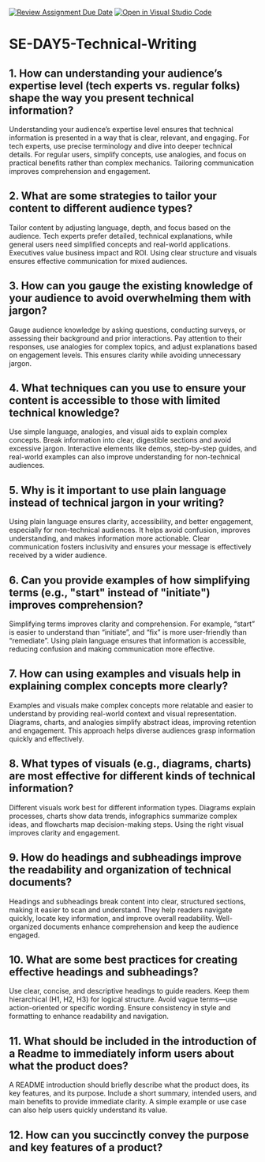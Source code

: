 [![Review Assignment Due Date](https://classroom.github.com/assets/deadline-readme-button-22041afd0340ce965d47ae6ef1cefeee28c7c493a6346c4f15d667ab976d596c.svg)](https://classroom.github.com/a/zsAR-pyY)
[![Open in Visual Studio Code](https://classroom.github.com/assets/open-in-vscode-2e0aaae1b6195c2367325f4f02e2d04e9abb55f0b24a779b69b11b9e10269abc.svg)](https://classroom.github.com/online_ide?assignment_repo_id=18456150&assignment_repo_type=AssignmentRepo)
# SE-DAY5-Technical-Writing
## 1. How can understanding your audience’s expertise level (tech experts vs. regular folks) shape the way you present technical information?
Understanding your audience’s expertise level ensures that technical information is presented in a way that is clear, relevant, and engaging. For tech experts, use precise terminology and dive into deeper technical details. For regular users, simplify concepts, use analogies, and focus on practical benefits rather than complex mechanics. Tailoring communication improves comprehension and engagement.

## 2. What are some strategies to tailor your content to different audience types?
Tailor content by adjusting language, depth, and focus based on the audience. Tech experts prefer detailed, technical explanations, while general users need simplified concepts and real-world applications. Executives value business impact and ROI. Using clear structure and visuals ensures effective communication for mixed audiences.

## 3. How can you gauge the existing knowledge of your audience to avoid overwhelming them with jargon?
Gauge audience knowledge by asking questions, conducting surveys, or assessing their background and prior interactions. Pay attention to their responses, use analogies for complex topics, and adjust explanations based on engagement levels. This ensures clarity while avoiding unnecessary jargon.

## 4. What techniques can you use to ensure your content is accessible to those with limited technical knowledge?
Use simple language, analogies, and visual aids to explain complex concepts. Break information into clear, digestible sections and avoid excessive jargon. Interactive elements like demos, step-by-step guides, and real-world examples can also improve understanding for non-technical audiences.

## 5. Why is it important to use plain language instead of technical jargon in your writing?
Using plain language ensures clarity, accessibility, and better engagement, especially for non-technical audiences. It helps avoid confusion, improves understanding, and makes information more actionable. Clear communication fosters inclusivity and ensures your message is effectively received by a wider audience.

## 6. Can you provide examples of how simplifying terms (e.g., "start" instead of "initiate") improves comprehension?
Simplifying terms improves clarity and comprehension. For example, “start” is easier to understand than “initiate”, and “fix” is more user-friendly than “remediate”. Using plain language ensures that information is accessible, reducing confusion and making communication more effective.

## 7. How can using examples and visuals help in explaining complex concepts more clearly?
Examples and visuals make complex concepts more relatable and easier to understand by providing real-world context and visual representation. Diagrams, charts, and analogies simplify abstract ideas, improving retention and engagement. This approach helps diverse audiences grasp information quickly and effectively.

## 8. What types of visuals (e.g., diagrams, charts) are most effective for different kinds of technical information?
Different visuals work best for different information types. Diagrams explain processes, charts show data trends, infographics summarize complex ideas, and flowcharts map decision-making steps. Using the right visual improves clarity and engagement.

## 9. How do headings and subheadings improve the readability and organization of technical documents?
Headings and subheadings break content into clear, structured sections, making it easier to scan and understand. They help readers navigate quickly, locate key information, and improve overall readability. Well-organized documents enhance comprehension and keep the audience engaged.

## 10. What are some best practices for creating effective headings and subheadings?
Use clear, concise, and descriptive headings to guide readers. Keep them hierarchical (H1, H2, H3) for logical structure. Avoid vague terms—use action-oriented or specific wording. Ensure consistency in style and formatting to enhance readability and navigation.

## 11. What should be included in the introduction of a Readme to immediately inform users about what the product does?
A README introduction should briefly describe what the product does, its key features, and its purpose. Include a short summary, intended users, and main benefits to provide immediate clarity. A simple example or use case can also help users quickly understand its value.
## 12. How can you succinctly convey the purpose and key features of a product?
